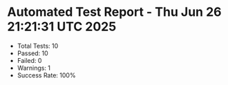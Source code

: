 # Automated Test Report - Thu Jun 26 21:21:31 UTC 2025
- Total Tests: 10
- Passed: 10
- Failed: 0
- Warnings: 1
- Success Rate: 100%
